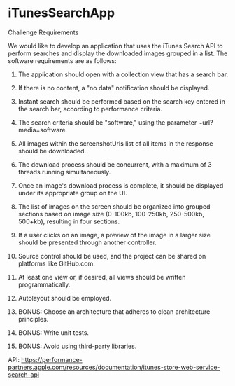 # iTunesSearchApp

Challenge Requirements

We would like to develop an application that uses the iTunes Search API to perform searches and display the downloaded images grouped in a list. The software requirements are as follows:

1. The application should open with a collection view that has a search bar.

2. If there is no content, a "no data" notification should be displayed.

3. Instant search should be performed based on the search key entered in the search bar, according to performance criteria.

4. The search criteria should be "software," using the parameter ~url?media=software.

5. All images within the screenshotUrls list of all items in the response should be downloaded.

6. The download process should be concurrent, with a maximum of 3 threads running simultaneously.

7. Once an image's download process is complete, it should be displayed under its appropriate group on the UI.

8. The list of images on the screen should be organized into grouped sections based on image size (0-100kb, 100-250kb, 250-500kb, 500+kb), resulting in four sections.

9. If a user clicks on an image, a preview of the image in a larger size should be presented through another controller.

10. Source control should be used, and the project can be shared on platforms like GitHub.com.

11. At least one view or, if desired, all views should be written programmatically.

12. Autolayout should be employed.

13. BONUS: Choose an architecture that adheres to clean architecture principles.

14. BONUS: Write unit tests.

15. BONUS: Avoid using third-party libraries.

API: https://performance-partners.apple.com/resources/documentation/itunes-store-web-service-search-api
